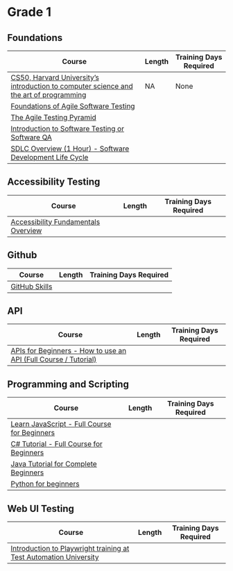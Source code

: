 # Grade 1

## Foundations

| Course | Length | Training Days Required |
| ------ | ------ | ---------------------- |
| [CS50, Harvard University’s introduction to computer science and the art of programming](https://cs50.harvard.edu/x/2024/) | NA | None |
|[Foundations of Agile Software Testing](https://www.udemy.com/course/foundations-of-agile-software-testing-j/)| | |
|[The Agile Testing Pyramid](https://www.agilecoachjournal.com/2014-01-28/the-agile-testing-pyramid#:~:text=The%20Agile%20Testing%20Pyramid%20is,and%20testing%20for%20iterative%20development.&text=The%20great%20majority%20of%20testing,middle%20tier%20to%20test%20services.)| | |
|[Introduction to Software Testing or Software QA](https://www.udemy.com/course/introduction-to-software-testing-or-software-qa/) | | |
|[SDLC Overview (1 Hour) - Software Development Life Cycle](https://www.udemy.com/course/sdlc-phases/) | | |

## Accessibility Testing
| Course | Length | Training Days Required | 
| ------ | ------ | ---------------------- |
|[Accessibility Fundamentals Overview](https://www.w3.org/WAI/fundamentals/)| | |

## Github
| Course | Length | Training Days Required |
| ------ | ------ | ---------------------- |
|[GitHub Skills](https://skills.github.com/)| | |

## API
| Course | Length | Training Days Required |
| ------ | ------ | ---------------------- |
|[APIs for Beginners - How to use an API (Full Course / Tutorial)](https://youtu.be/GZvSYJDk-us?si=IS7N9Pd-CFvhLw23)| | |

## Programming and Scripting
| Course | Length | Training Days Required |
| ------ | ------ | ---------------------- |
|[Learn JavaScript - Full Course for Beginners](https://youtu.be/PkZNo7MFNFg?si=SmulnMptXXtkGl0c)| | |
|[C# Tutorial - Full Course for Beginners](https://youtu.be/GhQdlIFylQ8?si=2ax24zCJmZtMtJCM)| | |
|[Java Tutorial for Complete Beginners](https://www.udemy.com/course/java-tutorial/)| | |
|[Python for beginners](https://www.udemy.com/course/python-core-and-advanced/)| | |

## Web UI Testing
| Course | Length | Training Days Required |
| ------ | ------ | ---------------------- |
|[Introduction to Playwright training at Test Automation University](https://testautomationu.applitools.com/playwright-intro/)| | |